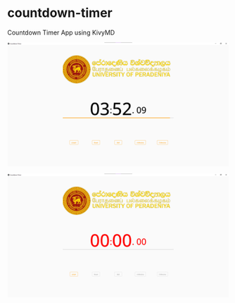 # countdown-timer
Countdown Timer App using KivyMD


![Screenshot 2023-05-27 152603.png](demo%2FScreenshot%202023-05-27%20152603.png)

![Screenshot 2023-05-27 155302.png](demo%2FScreenshot%202023-05-27%20155302.png)
